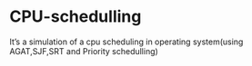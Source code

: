# CPU-schedulling
It’s a simulation of a cpu scheduling in operating system(using AGAT,SJF,SRT and Priority schedulling)
